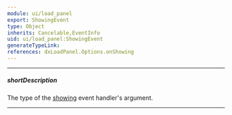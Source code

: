 ```yaml
---
module: ui/load_panel
export: ShowingEvent
type: Object
inherits: Cancelable,EventInfo
uid: ui/load_panel:ShowingEvent
generateTypeLink: 
references: dxLoadPanel.Options.onShowing
---
```

---
##### shortDescription
The type of the [showing]({basewidgetpath}/Events/#showing) event handler's argument.

---
<!-- Description goes here -->